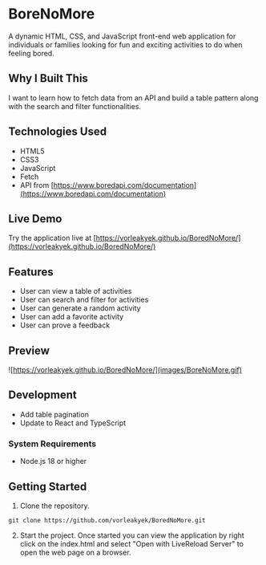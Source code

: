 # BoreNoMore

A dynamic HTML, CSS, and JavaScript front-end web application for individuals or families looking for fun and exciting activities to do when feeling bored.

## Why I Built This
I want to learn how to fetch data from an API and build a table pattern along with the search and filter functionalities.

## Technologies Used

- HTML5
- CSS3
- JavaScript
- Fetch
- API from [https://www.boredapi.com/documentation](https://www.boredapi.com/documentation)

## Live Demo

Try the application live at [https://vorleakyek.github.io/BoredNoMore/](https://vorleakyek.github.io/BoredNoMore/)

## Features

- User can view a table of activities
- User can search and filter for activities
- User can generate a random activity
- User can add a favorite activity
- User can prove a feedback

## Preview
![https://vorleakyek.github.io/BoredNoMore/](images/BoreNoMore.gif)

## Development
- Add table pagination
- Update to React and TypeScript

### System Requirements

- Node.js 18 or higher

## Getting Started

1. Clone the repository.

  ```shell
  git clone https://github.com/vorleakyek/BoredNoMore.git
  ```

2. Start the project. Once started you can view the application by right click on the index.html and select "Open with LiveReload Server" to open the web page on a browser.
